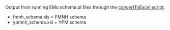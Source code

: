 Output from running EMu schema.pl files through the [convertToExcel script](https://github.com/fieldmuseum/EMu-scripts/tree/master/Schema).

* fmnh_schema.xls = FMNH schema
* ypmnh_schema.xsl = YPM schema
